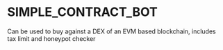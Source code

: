 # SIMPLE_CONTRACT_BOT
 Can be used to buy against a DEX of an EVM based blockchain, includes tax limit and honeypot checker
